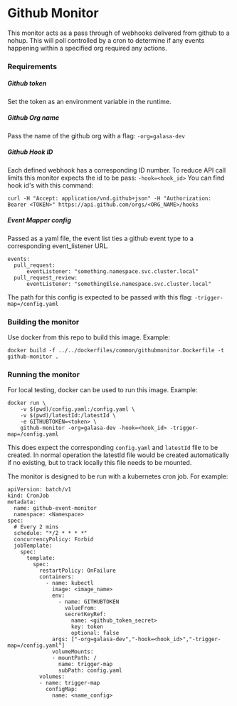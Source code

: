 # Github Monitor

This monitor acts as a pass through of webhooks delivered from github to a nohup. This will poll controlled by a cron to determine if any events happening within a specified org required any actions.

### Requirements
##### Github token 
Set the token as an environment variable in the runtime.
##### Github Org name
Pass the name of the github org with a flag: `-org=galasa-dev`
##### Github Hook ID
Each defined webhook has a corresponding ID number. To reduce API call limits this monitor expects the id to be pass: `-hook=<hook_id>`
You can find hook id's with this command:
```
curl -H "Accept: application/vnd.github+json" -H "Authorization: Bearer <TOKEN>" https://api.github.com/orgs/<ORG_NAME>/hooks
```
##### Event Mapper config
Passed as a yaml file, the event list ties a github event type to a corresponding event_listener URL.
``` 
events: 
  pull_request:
      eventListener: "something.namespace.svc.cluster.local"
  pull_request_review:
      eventListener: "somethingElse.namespace.svc.cluster.local"
```
The path for this config is expected to be passed with this flag: `-trigger-map=/config.yaml`

### Building the monitor

Use docker from this repo to build this image. Example:
```
docker build -f ../../dockerfiles/common/githubmonitor.Dockerfile -t github-monitor .
```

### Running the monitor
For local testing, docker can be used to run this image. Example:
```
docker run \
    -v $(pwd)/config.yaml:/config.yaml \
    -v $(pwd)/latestId:/latestId \
    -e GITHUBTOKEN=<token> \ 
    github-monitor -org=galasa-dev -hook=<hook_id> -trigger-map=/config.yaml
```
This does expect the corresponding `config.yaml` and `latestId` file to be created. In normal operation the latestId file would be created automatically if no existing, but to track locally this file needs to be mounted.

The monitor is designed to be run with a kubernetes cron job. For example:
```
apiVersion: batch/v1
kind: CronJob
metadata:
  name: github-event-monitor
  namespace: <Namespace>
spec:
  # Every 2 mins
  schedule: "*/2 * * * *"
  concurrencyPolicy: Forbid
  jobTemplate:
    spec:
      template:
        spec:
          restartPolicy: OnFailure
          containers:
            - name: kubectl
              image: <image_name>
              env:
                - name: GITHUBTOKEN
                  valueFrom:
                  secretKeyRef:
                    name: <github_token_secret>
                    key: token
                    optional: false
              args: ["-org=galasa-dev","-hook=<hook_id>","-trigger-map=/config.yaml"]
              volumeMounts:
              - mountPath: /
                name: trigger-map
                subPath: config.yaml
          volumes:
          - name: trigger-map
            configMap:
              name: <name_config>
```